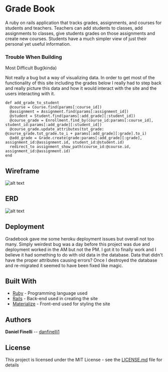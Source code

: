 # Grade Book

A ruby on rails application that tracks grades, assignments, and courses for students and teachers. Teachers can add students to classes, add assignments to classes, give students grades on those assignments and create new courses. Students have a much simpler view of just their personal yet useful information.



### Trouble When Building

Most Difficult Bug(kinda)

Not really a bug but a way of visualizing data. In order to get most of the functionality of this site including the grades below I really had to step back and really picture this data and how it would interact with the site and the users interacting with it.

```
def add_grade_to_student
  @course = Course.find(params[:course_id])
  @assignment = Assignment.find(params[:assignment_id])
  @student = Student.find(params[:add_grade][:student_id])
  @course_grade = Enrollment.find_by(course_id:params[:course_id], student_id:params[:add_grade][:student_id])
  @course_grade.update_attributes(tot_grade: @course_grade.tot_grade.to_i + params[:add_grade][:grade].to_i)
  @add_grade = Grade.create(grade:params[:add_grade][:grade], assignment_id:@assignment.id, student_id:@student.id)
  redirect_to assignment_show_path(course_id:@course.id, assignment_id:@assignment.id)
end
```

## Wireframe

![alt text](http://i.imgur.com/8jRNdFB.jpg "Wireframe")

## ERD

![alt text](http://i.imgur.com/dRkS1st.jpg "ERD")

## Deployment

Gradebook gave me some heroku deployment issues but overall not too many. Simply weirdest bug was a day before this project was due and deployment worked in the AM but not the PM. I got it to finally work and I believe it had something to do with old data in the database. Data that didn't have the proper attributes causing errors? Once I destroyed the database and re-migrated it seemed to have been fixed like magic.

## Built With

* [Ruby](https://www.ruby-lang.org/en/documentation/) - Programming language used
* [Rails](http://rubyonrails.org/) - Back-end used in creating the site
* [Materialize](http://materializecss.com/) - Front-end used for styling the site



## Authors

 **Daniel Finelli** -- [danfinelli1](https://github.com/danfinelli1)


## License

This project is licensed under the MIT License - see the [LICENSE.md](LICENSE.md) file for details
